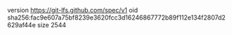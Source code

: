 version https://git-lfs.github.com/spec/v1
oid sha256:fac9e607a75bf8239e3620fcc3d16246867772b89f112e134f2807d2629af44e
size 2544
